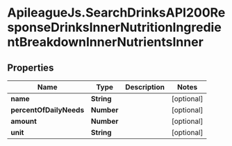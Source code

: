 # ApileagueJs.SearchDrinksAPI200ResponseDrinksInnerNutritionIngredientBreakdownInnerNutrientsInner

## Properties

Name | Type | Description | Notes
------------ | ------------- | ------------- | -------------
**name** | **String** |  | [optional] 
**percentOfDailyNeeds** | **Number** |  | [optional] 
**amount** | **Number** |  | [optional] 
**unit** | **String** |  | [optional] 


